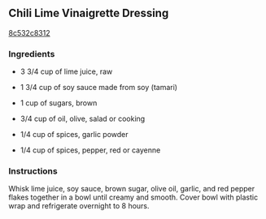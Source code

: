 ## Chili Lime Vinaigrette Dressing

[8c532c8312](http://allrecipes.com/recipe/chili-lime-vinaigrette-dressing/)

### Ingredients

 - 3 3/4 cup of lime juice, raw

 - 1 3/4 cup of soy sauce made from soy (tamari)

 - 1 cup of sugars, brown

 - 3/4 cup of oil, olive, salad or cooking

 - 1/4 cup of spices, garlic powder

 - 1/4 cup of spices, pepper, red or cayenne

### Instructions

Whisk lime juice, soy sauce, brown sugar, olive oil, garlic, and red pepper flakes together in a bowl until creamy and smooth. Cover bowl with plastic wrap and refrigerate overnight to 8 hours.